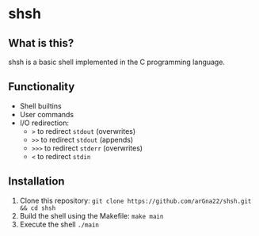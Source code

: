 # shsh

## What is this?
shsh is a basic shell implemented in the C programming language. 

## Functionality
* Shell builtins
* User commands
* I/O redirection: 
	* `>` to redirect `stdout` (overwrites)
	* `>>` to redirect `stdout` (appends)
	* `>>>` to redirect `stderr` (overwrites)
	* `<` to redirect `stdin`

## Installation
1. Clone this repository: `git clone https://github.com/arGna22/shsh.git && cd shsh`
2. Build the shell using the Makefile: `make main`
3. Execute the shell `./main`
